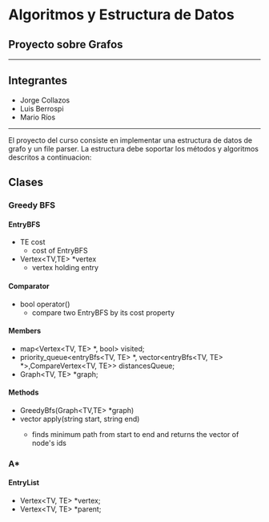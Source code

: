 # Algoritmos y Estructura de Datos
## Proyecto sobre Grafos
--------

## Integrantes
- Jorge Collazos
- Luis Berrospi
- Mario Ríos

----

El proyecto del curso consiste en implementar una estructura de datos de grafo y un file parser. La estructura debe soportar los métodos y algoritmos descritos a continuacion:  


## Clases

### Greedy BFS

#### EntryBFS

* TE cost
    * cost of EntryBFS 
* Vertex<TV,TE> *vertex
    * vertex holding entry 

#### Comparator

* bool operator()
    * compare two EntryBFS by its cost property

#### Members

* map<Vertex<TV, TE> *, bool> visited;
* priority_queue<entryBfs<TV, TE> *, vector<entryBfs<TV, TE> *>,CompareVertex<TV, TE>> distancesQueue;
* Graph<TV, TE> *graph;

#### Methods

* GreedyBfs(Graph<TV,TE> *graph)
* vector<TV> apply(string start, string end)
    * finds minimum path from start to end and returns the vector of node's ids


### A*

#### EntryList

* Vertex<TV, TE> *vertex;
* Vertex<TV, TE> *parent;
